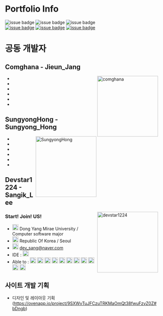 


# Portfolio Info
![issue badge](https://img.shields.io/badge/Create%20At-2019%2F11%2F04-brightgreen)
![issue badge](https://img.shields.io/github/license/devstar1224/Collaboration_Portfolio)
![issue badge](https://img.shields.io/github/release/devstar1224/Collaboration_Portfolio.svg)
<br>
[![issue badge](https://img.shields.io/badge/Github-Jieun--Jang-black?logo=github)](https://github.com/comghana)
[![issue badge](https://img.shields.io/badge/Github-Sungyong--Hong-black?logo=github)](https://github.com/SungyongHong)
[![issue badge](https://img.shields.io/badge/Github-Sangik--Lee-black?logo=github)](https://github.com/devstar1224)


# 공동 개발자

## Comghana - Jieun_Jang
<img align ="right" src="https://avatars1.githubusercontent.com/u/46733911?s=460&v=4" height="200" width="200" alt="comghana">

- 
- 
- 
-
-
-

## SungyongHong - Sungyong_Hong
<img align="right" src="https://avatars3.githubusercontent.com/u/45868367?s=460&v=4" height="200" width="200" alt="SungyongHong">

- 
- 
- 
-
-
-

## Devstar1224 - Sangik_Lee
<img align="right" src="https://avatars1.githubusercontent.com/u/23352518?s=460&v=4" height="200" width="200" alt="devstar1224">

### Start! Join! US!

- <img src="https://simpleicons.org/icons/myspace.svg" height="20" width="20"> Dong Yang Mirae University / Computer software major
- <img src="https://simpleicons.org/icons/safari.svg" height="20" width="20"> Republic Of Korea / Seoul
- <img src="https://simpleicons.org/icons/minutemailer.svg" height="20" width="20"> dev_sang@naver.com
- IDE : <img src="https://simpleicons.org/icons/visualstudiocode.svg" height="20" width="20">
- Able to : <img src="https://simpleicons.org/icons/c.svg" height="20" width="20"> <img src="https://simpleicons.org/icons/java.svg" height="20" width="20"> <img src="https://simpleicons.org/icons/javascript.svg" height="20" width="20"> <img src="https://simpleicons.org/icons/linux.svg" height="20" width="20"> <img src="https://simpleicons.org/icons/html5.svg" height="20" width="20"> <img src="https://simpleicons.org/icons/node-dot-js.svg" height="20" width="20"> <img src="https://simpleicons.org/icons/mongodb.svg" height="20" width="20"> <img src="https://simpleicons.org/icons/python.svg" height="20" width="20"> <img src="https://simpleicons.org/icons/oracle.svg" height="20" width="20"> <img src="https://simpleicons.org/icons/mysql.svg" height="20" width="20"> <img src="https://simpleicons.org/icons/shell.svg" height="20" width="20">

## 사이트 개발 기획
- 디자인 및 레이아웃 기획 (https://ovenapp.io/project/9SXWvTuJFCzuTRKMaOmQt38fwuFzvZ0Z#bDngb)
